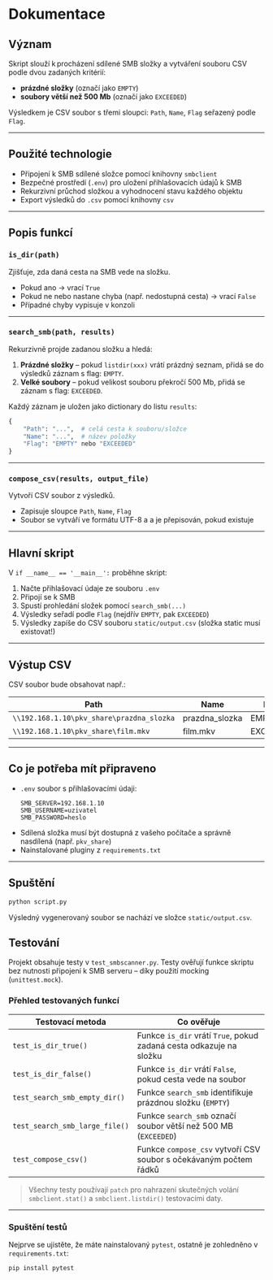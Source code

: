 
# Dokumentace

## Význam

Skript slouží k procházení sdílené SMB složky a vytváření souboru CSV podle dvou zadaných kritérií:

- **prázdné složky** (označí jako `EMPTY`)
- **soubory větší než 500 Mb** (označí jako `EXCEEDED`)

Výsledkem je CSV soubor s třemi sloupci: `Path`, `Name`, `Flag` seřazený podle `Flag`.

---

## Použité technologie

- Připojení k SMB sdílené složce pomocí knihovny `smbclient`
- Bezpečné prostředí (`.env`) pro uložení přihlašovacích údajů k SMB
- Rekurzivní průchod složkou a vyhodnocení stavu každého objektu
- Export výsledků do `.csv` pomocí knihovny `csv`

---

## Popis funkcí

### `is_dir(path)`
Zjišťuje, zda daná cesta na SMB vede na složku.

- Pokud ano → vrací `True`
- Pokud ne nebo nastane chyba (např. nedostupná cesta) → vrací `False`
- Případné chyby vypisuje v konzoli

---

### `search_smb(path, results)`
Rekurzivně projde zadanou složku a hledá:

1. **Prázdné složky** – pokud `listdir(xxx)` vrátí prázdný seznam, přidá se do výsledků záznam s flag: `EMPTY`.
2. **Velké soubory** – pokud velikost souboru překročí 500 Mb, přidá se záznam s flag: `EXCEEDED`.

Každý záznam je uložen jako dictionary do listu `results`:
```python
{
    "Path": "...",  # celá cesta k souboru/složce
    "Name": "...",  # název položky
    "Flag": "EMPTY" nebo "EXCEEDED"
}
```

---

### `compose_csv(results, output_file)`
Vytvoří CSV soubor z výsledků.

- Zapisuje sloupce `Path`, `Name`, `Flag`
- Soubor se vytváří ve formátu UTF-8 a a je přepisován, pokud existuje

---

## Hlavní skript

V `if __name__ == '__main__':` proběhne skript:

1. Načte přihlašovací údaje ze souboru `.env`
2. Připojí se k SMB
3. Spustí prohledání složek pomocí `search_smb(...)`
4. Výsledky seřadí podle `Flag` (nejdřív `EMPTY`, pak `EXCEEDED`)
5. Výsledky zapíše do CSV souboru `static/output.csv` (složka static musí existovat!)

---

## Výstup CSV

CSV soubor bude obsahovat např.:

| Path                                     | Name        | Flag      |
|------------------------------------------|-------------|-----------|
| `\\192.168.1.10\pkv_share\prazdna_slozka` | prazdna_slozka | EMPTY     |
| `\\192.168.1.10\pkv_share\film.mkv`      | film.mkv    | EXCEEDED  |

---

## Co je potřeba mít připraveno

- `.env` soubor s přihlašovacími údaji:
  ```
  SMB_SERVER=192.168.1.10
  SMB_USERNAME=uzivatel
  SMB_PASSWORD=heslo
  ```
- Sdílená složka musí být dostupná z vašeho počítače a správně nasdílená (např. `pkv_share`)
- Nainstalované pluginy z `requirements.txt`

---

## Spuštění

```bash
python script.py
```

Výsledný vygenerovaný soubor se nachází ve složce `static/output.csv`.

## Testování

Projekt obsahuje testy v `test_smbscanner.py`. Testy ověřují  funkce skriptu bez nutnosti připojení k  SMB serveru – díky použití mocking (`unittest.mock`).

### Přehled testovaných funkcí

| Testovací metoda                 | Co ověřuje                                                             |
|----------------------------------|-------------------------------------------------------------------------|
| `test_is_dir_true()`             | Funkce `is_dir` vrátí `True`, pokud zadaná cesta odkazuje na složku     |
| `test_is_dir_false()`            | Funkce `is_dir` vrátí `False`, pokud cesta vede na soubor          |
| `test_search_smb_empty_dir()`    | Funkce `search_smb` identifikuje prázdnou složku (`EMPTY`)        |
| `test_search_smb_large_file()`   | Funkce `search_smb` označí soubor větší než 500 MB (`EXCEEDED`)   |
| `test_compose_csv()`             | Funkce `compose_csv` vytvoří CSV soubor s očekávaným počtem řádků |

> Všechny testy používají `patch` pro nahrazení skutečných volání `smbclient.stat()` a `smbclient.listdir()` testovacími daty.

---

### Spuštění testů

Nejprve se ujistěte, že máte nainstalovaný `pytest`, ostatně je zohledněno v `requirements.txt`:

```bash
pip install pytest
